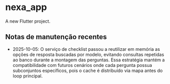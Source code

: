 # nexa_app

A new Flutter project.

## Notas de manutenção recentes

- 2025-10-05: O serviço de checklist passou a reutilizar em memória as opções
  de resposta buscadas por modelo, evitando consultas repetidas ao banco durante
  a montagem das perguntas. Essa estratégia mantém a compatibilidade com futuros
  cenários onde cada pergunta possua subconjuntos específicos, pois o cache é
  distribuído via mapa antes do loop principal.
